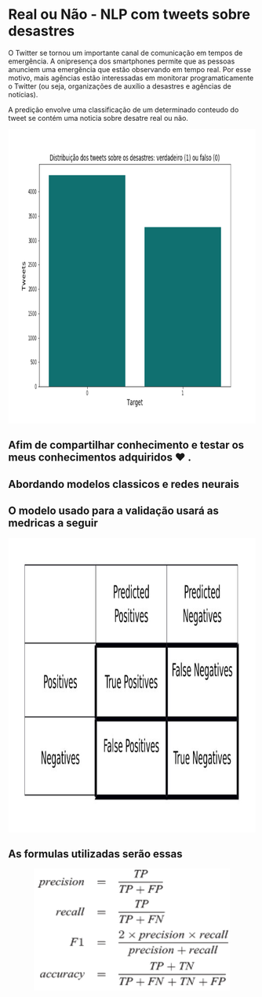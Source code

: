 # Real ou Não - NLP com tweets sobre desastres

O Twitter se tornou um importante canal de comunicação em tempos de emergência. A onipresença dos smartphones permite que as pessoas anunciem uma emergência que estão observando em tempo real. Por esse motivo, mais agências estão interessadas em monitorar programaticamente o Twitter (ou seja, organizações de auxílio a desastres e agências de notícias).

A predição envolve uma classificação de um determinado conteudo do tweet se contém uma noticia sobre desatre real ou não.


<p align="center">
  <img src="Imagens/bar3.png" width="750" height="600" >
</p>


## Afim de compartilhar conhecimento e testar os meus conhecimentos adquiridos :heart: .

## Abordando modelos classicos e redes neurais

## O modelo usado para a validação usará as medricas a seguir 

<p align="center">
  <img src="Imagens/tabela.jpeg" width="800" height="600" >
</p>

## As formulas utilizadas serão essas

<p align="center">
  <img src="Imagens/formulas.png" width="400" height="250" >
</p>
